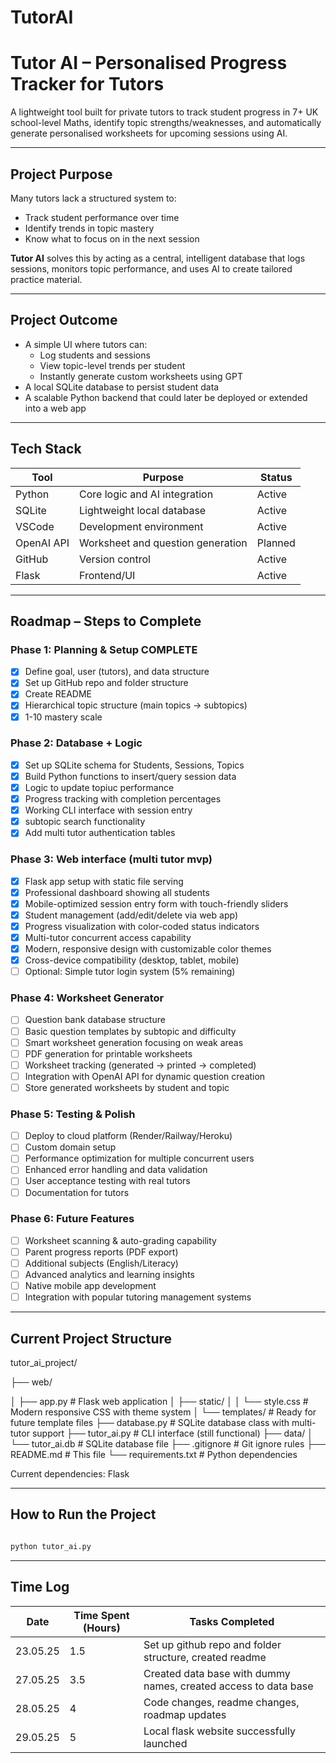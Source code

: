 # TutorAI

# Tutor AI – Personalised Progress Tracker for Tutors

A lightweight tool built for private tutors to track student progress in 7+ UK school-level Maths, identify topic strengths/weaknesses, and automatically generate personalised worksheets for upcoming sessions using AI.

---

## Project Purpose

Many tutors lack a structured system to:
- Track student performance over time
- Identify trends in topic mastery
- Know what to focus on in the next session

**Tutor AI** solves this by acting as a central, intelligent database that logs sessions, monitors topic performance, and uses AI to create tailored practice material.

---

## Project Outcome

- A simple UI where tutors can:
  - Log students and sessions
  - View topic-level trends per student
  - Instantly generate custom worksheets using GPT
- A local SQLite database to persist student data
- A scalable Python backend that could later be deployed or extended into a web app

---

## Tech Stack

| Tool         | Purpose                          | Status |
|--------------|----------------------------------|--------|
| Python       | Core logic and AI integration    | Active |
| SQLite       | Lightweight local database       | Active |
| VSCode       | Development environment          | Active |
| OpenAI API   | Worksheet and question generation | Planned |
| GitHub       | Version control                  | Active |
| Flask        | Frontend/UI                      | Active |

---

## Roadmap – Steps to Complete

### Phase 1: Planning & Setup COMPLETE
- [x] Define goal, user (tutors), and data structure
- [x] Set up GitHub repo and folder structure
- [x] Create README
- [x] Hierarchical topic structure (main topics -> subtopics)
- [x] 1-10 mastery scale
 
### Phase 2: Database + Logic
- [x] Set up SQLite schema for Students, Sessions, Topics
- [x] Build Python functions to insert/query session data
- [x] Logic to update topiuc performance
- [x] Progress tracking with completion percentages
- [x] Working CLI interface with session entry
- [x] subtopic search functionality
- [x] Add multi tutor authentication tables

### Phase 3: Web interface (multi tutor mvp)
- [x] Flask app setup with static file serving
- [x] Professional dashboard showing all students
- [x] Mobile-optimized session entry form with touch-friendly sliders
- [x] Student management (add/edit/delete via web app)
- [x] Progress visualization with color-coded status indicators
- [x] Multi-tutor concurrent access capability
- [x] Modern, responsive design with customizable color themes
- [x] Cross-device compatibility (desktop, tablet, mobile)
- [ ] Optional: Simple tutor login system (5% remaining)

### Phase 4: Worksheet Generator
- [ ] Question bank database structure
- [ ] Basic question templates by subtopic and difficulty
- [ ] Smart worksheet generation focusing on weak areas
- [ ] PDF generation for printable worksheets
- [ ] Worksheet tracking (generated → printed → completed)
- [ ] Integration with OpenAI API for dynamic question creation
- [ ] Store generated worksheets by student and topic

### Phase 5: Testing & Polish
- [ ] Deploy to cloud platform (Render/Railway/Heroku)
- [ ] Custom domain setup
- [ ] Performance optimization for multiple concurrent users
- [ ] Enhanced error handling and data validation
- [ ] User acceptance testing with real tutors
- [ ] Documentation for tutors

### Phase 6: Future Features 
- [ ] Worksheet scanning & auto-grading capability
- [ ] Parent progress reports (PDF export)
- [ ] Additional subjects (English/Literacy)
- [ ] Advanced analytics and learning insights
- [ ] Native mobile app development
- [ ] Integration with popular tutoring management systems

---

## Current Project Structure

tutor_ai_project/

├── web/

│   ├── app.py              # Flask web application
│   ├── static/
│   │   └── style.css       # Modern responsive CSS with theme system
│   └── templates/          # Ready for future template files
├── database.py             # SQLite database class with multi-tutor support
├── tutor_ai.py            # CLI interface (still functional)
├── data/
│   └── tutor_ai.db        # SQLite database file
├── .gitignore             # Git ignore rules
├── README.md              # This file
└── requirements.txt       # Python dependencies

Current dependencies: Flask

---

## How to Run the Project

```bash

python tutor_ai.py

```

---

## Time Log

| Date | Time Spent (Hours) | Tasks Completed |
|------|------------|-----------------|
| 23.05.25 | 1.5 | Set up github repo and folder structure, created readme |
| 27.05.25 | 3.5 | Created data base with dummy names, created access to data base |
| 28.05.25 | 4 | Code changes, readme changes, roadmap updates|
| 29.05.25 | 5 | Local flask website successfully launched |











